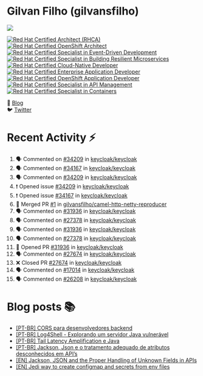 # Gilvan Filho (gilvansfilho)

[![](https://img.shields.io/badge/Middleware%20Architect%20at%20red%20hat-ee0000?logo=red-hat&style=for-the-badge)](https://redhat.com)

<!--START_SECTION:badges-->
[![Red Hat Certified Architect (RHCA)](https://images.credly.com/size/110x110/images/fdac57a1-cecc-4790-89da-ac5e6121fef1/image.png)](http://www.credly.com/badges/fcfa6890-ed80-48d3-955c-0b8b00f1f2f0 "Red Hat Certified Architect (RHCA)")
[![Red Hat Certified OpenShift Architect](https://images.credly.com/size/110x110/images/b842f600-7fc0-4a0e-b004-7503025ebae2/image.png)](http://www.credly.com/badges/fddf6911-7dd1-4ba5-b8ea-67215577762b "Red Hat Certified OpenShift Architect")
[![Red Hat Certified Specialist in Event-Driven Development](https://images.credly.com/size/110x110/images/095df525-e851-47e5-923f-b46cfcebc8e6/image.png)](http://www.credly.com/badges/d25ad152-e088-41f8-a9a1-0e265cc720e0 "Red Hat Certified Specialist in Event-Driven Development")
[![Red Hat Certified Specialist in Building Resilient Microservices](https://images.credly.com/size/110x110/images/0f573c61-16d5-413e-a556-337b2d985acc/image.png)](http://www.credly.com/badges/62a5847a-2e5c-4986-b7dd-059c6d3429ba "Red Hat Certified Specialist in Building Resilient Microservices")
[![Red Hat Certified Cloud-Native Developer](https://images.credly.com/size/110x110/images/12ef4e4e-3d8d-4caf-9ab1-858c5bcb9619/image.png)](http://www.credly.com/badges/410a1be4-4ad5-4418-84b4-73a021c12c19 "Red Hat Certified Cloud-Native Developer")
[![Red Hat Certified Enterprise Application Developer](https://images.credly.com/size/110x110/images/ae7dd2bd-1d04-43d9-b148-1ef79ec45129/image.png)](http://www.credly.com/badges/7f3c2f80-4607-4bf4-8319-1d3c1a86f497 "Red Hat Certified Enterprise Application Developer")
[![Red Hat Certified OpenShift Application Developer](https://images.credly.com/size/110x110/images/f7107c13-ff27-467c-ac8e-ba4ba609050b/image.png)](http://www.credly.com/badges/f741be28-b854-4822-b82d-528378fe153a "Red Hat Certified OpenShift Application Developer")
[![Red Hat Certified Specialist in API Management](https://images.credly.com/size/110x110/images/6eb5499c-cf76-4837-ac72-6a254139af1a/image.png)](http://www.credly.com/badges/1c3265f2-2c28-4be0-9009-7fe6d5303b5b "Red Hat Certified Specialist in API Management")
[![Red Hat Certified Specialist in Containers](https://images.credly.com/size/110x110/images/272f17b3-2eb9-4e5f-aa3c-66c6b137fb27/image.png)](http://www.credly.com/badges/d5549a0c-bc50-40fe-aceb-a94c48557e5e "Red Hat Certified Specialist in Containers")
<!--END_SECTION:badges-->

📝 [Blog](http://blog.gilvansfilho.com)<br/>
:bird: [Twitter](http://twitter.com/gilvansfilho)

# Recent Activity :zap:
<!--START_SECTION:activity-->
1. 🗣 Commented on [#34209](https://github.com/keycloak/keycloak/issues/34209#issuecomment-2429786138) in [keycloak/keycloak](https://github.com/keycloak/keycloak)
2. 🗣 Commented on [#34167](https://github.com/keycloak/keycloak/issues/34167#issuecomment-2429781551) in [keycloak/keycloak](https://github.com/keycloak/keycloak)
3. 🗣 Commented on [#34209](https://github.com/keycloak/keycloak/issues/34209#issuecomment-2429781332) in [keycloak/keycloak](https://github.com/keycloak/keycloak)
4. ❗ Opened issue [#34209](https://github.com/keycloak/keycloak/issues/34209) in [keycloak/keycloak](https://github.com/keycloak/keycloak)
5. ❗ Opened issue [#34167](https://github.com/keycloak/keycloak/issues/34167) in [keycloak/keycloak](https://github.com/keycloak/keycloak)
6. 🎉 Merged PR [#1](https://github.com/gilvansfilho/camel-http-netty-reproducer/pull/1) in [gilvansfilho/camel-http-netty-reproducer](https://github.com/gilvansfilho/camel-http-netty-reproducer)
7. 🗣 Commented on [#31936](https://github.com/keycloak/keycloak/pull/31936#issuecomment-2388452454) in [keycloak/keycloak](https://github.com/keycloak/keycloak)
8. 🗣 Commented on [#27378](https://github.com/keycloak/keycloak/issues/27378#issuecomment-2382682432) in [keycloak/keycloak](https://github.com/keycloak/keycloak)
9. 🗣 Commented on [#31936](https://github.com/keycloak/keycloak/pull/31936#issuecomment-2338864964) in [keycloak/keycloak](https://github.com/keycloak/keycloak)
10. 🗣 Commented on [#27378](https://github.com/keycloak/keycloak/issues/27378#issuecomment-2312840359) in [keycloak/keycloak](https://github.com/keycloak/keycloak)
11. 💪 Opened PR [#31936](https://github.com/keycloak/keycloak/pull/31936) in [keycloak/keycloak](https://github.com/keycloak/keycloak)
12. 🗣 Commented on [#27674](https://github.com/keycloak/keycloak/pull/27674#issuecomment-2271094189) in [keycloak/keycloak](https://github.com/keycloak/keycloak)
13. ❌ Closed PR [#27674](https://github.com/keycloak/keycloak/pull/27674) in [keycloak/keycloak](https://github.com/keycloak/keycloak)
14. 🗣 Commented on [#17014](https://github.com/keycloak/keycloak/issues/17014#issuecomment-1925301564) in [keycloak/keycloak](https://github.com/keycloak/keycloak)
15. 🗣 Commented on [#26208](https://github.com/keycloak/keycloak/pull/26208#issuecomment-1924741200) in [keycloak/keycloak](https://github.com/keycloak/keycloak)
<!--END_SECTION:activity-->

# Blog posts :books:
- [[PT-BR] CORS para desenvolvedores backend](https://blog.gilvansfilho.com/cors-para-desenvolvedores-backend)
- [[PT-BR] Log4Shell - Explorando um servidor Java vulnerável](https://blog.gilvansfilho.com/log4shell-explorando-um-servidor-java-vulneravel)
- [[PT-BR] Tail Latency Amplification e Java](https://blog.gilvansfilho.com/tail-latency-amplification-java)
- [[PT-BR] Jackson, Json e o tratamento adequado de atributos desconhecidos em API’s](https://blog.gilvansfilho.com/jackson-json-e-o-tratamento-adequado-de-atributos-desconhecidos-em-apis)
- [[EN] Jackson, JSON and the Proper Handling of Unknown Fields in APIs](https://dzone.com/articles/jackson-json-and-the-proper-handling-of-unknown-fi)
- [[EN] Jedi way to create configmap and secrets from env files](https://blog.gilvansfilho.com/jedi-way-to-create-configmap-and-secrets-from-env-files)
